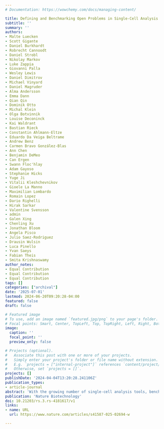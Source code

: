```yaml
---
# Documentation: https://wowchemy.com/docs/managing-content/

title: Defining and Benchmarking Open Problems in Single-Cell Analysis
subtitle: ''
summary: ''
authors:
- Malte Luecken
- Scott Gigante
- Daniel Burkhardt
- Robrecht Cannoodt
- Daniel Strobl
- Nikolay Markov
- Luke Zappia
- Giovanni Palla
- Wesley Lewis
- Daniel Dimitrov
- Michael Vinyard
- Daniel Magruder
- Alma Andersson
- Emma Dann
- Qian Qin
- Dominik Otto
- Michal Klein
- Olga Botvinnik
- Louise Deconinck
- Kai Waldrant
- Bastian Rieck
- Constantin Ahlmann-Eltze
- Eduardo Da Veiga Beltrame
- Andrew Benz
- Carmen Bravo González-Blas
- Ann Chen
- Benjamin DeMeo
- Can Ergen
- Swann Floc'hlay
- Adam Gayoso
- Stephanie Hicks
- Yuge Ji
- Vitalii Kleshchevnikov
- Gioele La Manno
- Maximilian Lombardo
- Romain Lopez
- Dario Righelli
- Hirak Sarkar
- Valentine Svensson
- admin
- Galen Xing
- Chenling Xu
- Jonathan Bloom
- Angela Pisco
- Julio Saez-Rodriguez
- Drausin Wulsin
- Luca Pinello
- Yvan Saeys
- Fabian Theis
- Smita Krishnaswamy
author_notes:
- Equal Contribution
- Equal Contribution
- Equal Contribution
tags: []
categories: ["archival"]
date: '2025-07-01'
lastmod: 2024-06-20T09:20:28-04:00
featured: false
draft: false

# Featured image
# To use, add an image named `featured.jpg/png` to your page's folder.
# Focal points: Smart, Center, TopLeft, Top, TopRight, Left, Right, BottomLeft, Bottom, BottomRight.
image:
  caption: ''
  focal_point: ''
  preview_only: false

# Projects (optional).
#   Associate this post with one or more of your projects.
#   Simply enter your project's folder or file name without extension.
#   E.g. `projects = ["internal-project"]` references `content/project/deep-learning/index.md`.
#   Otherwise, set `projects = []`.
projects: []
publishDate: '2024-04-04T13:20:28.241106Z'
publication_types:
- article-journal
abstract: 'With the growing number of single-cell analysis tools, benchmarks are increasingly important to guide analysis and method development. However, a lack of standardisation and extensibility in current benchmarks limits their usability, longevity, and relevance to the community. We present Open Problems, a living, extensible, community-guided benchmarking platform including 10 current single-cell tasks that we envision will raise standards for the selection, evaluation, and development of methods in single-cell analysis.'
publication: 'Nature Biotechnology'
doi: 10.21203/rs.3.rs-4181617/v1
links:
- name: URL
  url: https://www.nature.com/articles/s41587-025-02694-w

---
```


